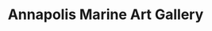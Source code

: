 ---
title: "Annapolis Marine Art Gallery"
url: /annapolis/annapolis-marine-art-gallery/
shop: art
---